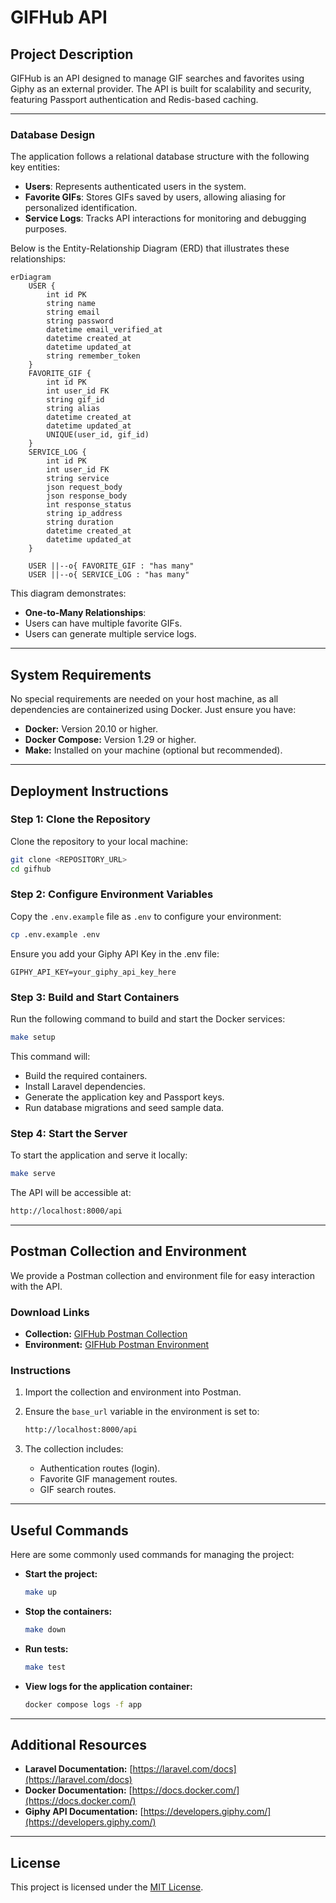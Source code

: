 # GIFHub API

## Project Description

GIFHub is an API designed to manage GIF searches and favorites using
Giphy as an external provider. The API is built for scalability and
security, featuring Passport authentication and Redis-based caching.

---

### Database Design

The application follows a relational database structure with the following key entities:

- **Users**: Represents authenticated users in the system.
- **Favorite GIFs**: Stores GIFs saved by users, allowing aliasing for personalized identification.
- **Service Logs**: Tracks API interactions for monitoring and debugging purposes.

Below is the Entity-Relationship Diagram (ERD) that illustrates these relationships:

```mermaid
erDiagram
    USER {
        int id PK
        string name
        string email
        string password
        datetime email_verified_at
        datetime created_at
        datetime updated_at
        string remember_token
    }
    FAVORITE_GIF {
        int id PK
        int user_id FK
        string gif_id
        string alias
        datetime created_at
        datetime updated_at
        UNIQUE(user_id, gif_id)
    }
    SERVICE_LOG {
        int id PK
        int user_id FK
        string service
        json request_body
        json response_body
        int response_status
        string ip_address
        string duration
        datetime created_at
        datetime updated_at
    }

    USER ||--o{ FAVORITE_GIF : "has many"
    USER ||--o{ SERVICE_LOG : "has many"
```

This diagram demonstrates:

- **One-to-Many Relationships**:
- Users can have multiple favorite GIFs.
- Users can generate multiple service logs.

---

## System Requirements

No special requirements are needed on your host machine, as all dependencies
are containerized using Docker. Just ensure you have:

- **Docker:** Version 20.10 or higher.
- **Docker Compose:** Version 1.29 or higher.
- **Make:** Installed on your machine (optional but recommended).

---

## Deployment Instructions

### Step 1: Clone the Repository

Clone the repository to your local machine:

```bash
git clone <REPOSITORY_URL>
cd gifhub
```

### Step 2: Configure Environment Variables

Copy the `.env.example` file as `.env` to configure your environment:

```bash
cp .env.example .env
```

Ensure you add your Giphy API Key in the .env file:

```env
GIPHY_API_KEY=your_giphy_api_key_here
```

### Step 3: Build and Start Containers

Run the following command to build and start the Docker services:

```bash
make setup
```

This command will:

- Build the required containers.
- Install Laravel dependencies.
- Generate the application key and Passport keys.
- Run database migrations and seed sample data.

### Step 4: Start the Server

To start the application and serve it locally:

```bash
make serve
```

The API will be accessible at:

```bash
http://localhost:8000/api
```

---

## Postman Collection and Environment

We provide a Postman collection and environment file for easy interaction
with the API.

### Download Links

- **Collection:** [GIFHub Postman Collection](https://github.com/The0ld/GIFHub/blob/main/docs/GIFHub%20API.postman_collection.json)
- **Environment:** [GIFHub Postman Environment](https://github.com/The0ld/GIFHub/blob/main/docs/GIFHub.postman_environment.json)

### Instructions

1. Import the collection and environment into Postman.
2. Ensure the `base_url` variable in the environment is set to:

    ```bash
    http://localhost:8000/api
    ```

3. The collection includes:
    - Authentication routes (login).
    - Favorite GIF management routes.
    - GIF search routes.

---

## Useful Commands

Here are some commonly used commands for managing the project:

- **Start the project:**

    ```bash
    make up
    ```

- **Stop the containers:**

    ```bash
    make down
    ```

- **Run tests:**

    ```bash
    make test
    ```

- **View logs for the application container:**

    ```bash
    docker compose logs -f app
    ```

---

## Additional Resources

- **Laravel Documentation:** [https://laravel.com/docs](https://laravel.com/docs)
- **Docker Documentation:** [https://docs.docker.com/](https://docs.docker.com/)
- **Giphy API Documentation:** [https://developers.giphy.com/](https://developers.giphy.com/)

---

## License

This project is licensed under the [MIT License](LICENSE).
